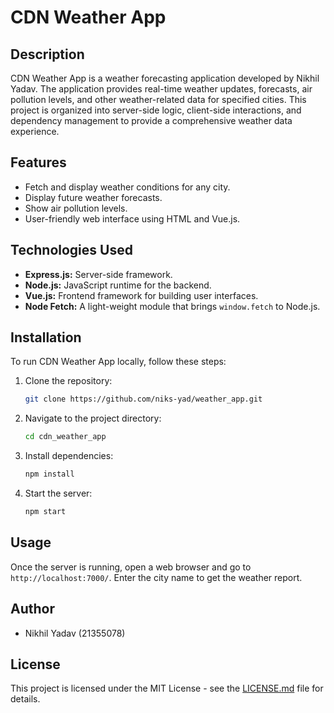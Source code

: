 
# CDN Weather App

## Description
CDN Weather App is a weather forecasting application developed by Nikhil Yadav. The application provides real-time weather updates, forecasts, air pollution levels, and other weather-related data for specified cities. This project is organized into server-side logic, client-side interactions, and dependency management to provide a comprehensive weather data experience.

## Features
- Fetch and display weather conditions for any city.
- Display future weather forecasts.
- Show air pollution levels.
- User-friendly web interface using HTML and Vue.js.

## Technologies Used
- **Express.js:** Server-side framework.
- **Node.js:** JavaScript runtime for the backend.
- **Vue.js:** Frontend framework for building user interfaces.
- **Node Fetch:** A light-weight module that brings `window.fetch` to Node.js.

## Installation
To run CDN Weather App locally, follow these steps:

1. Clone the repository:
   ```bash
   git clone https://github.com/niks-yad/weather_app.git
   ```
2. Navigate to the project directory:
   ```bash
   cd cdn_weather_app
   ```
3. Install dependencies:
   ```bash
   npm install
   ```
4. Start the server:
   ```bash
   npm start
   ```

## Usage
Once the server is running, open a web browser and go to `http://localhost:7000/`. Enter the city name to get the weather report.

## Author
- Nikhil Yadav (21355078)

## License
This project is licensed under the MIT License - see the [LICENSE.md](LICENSE.md) file for details.
